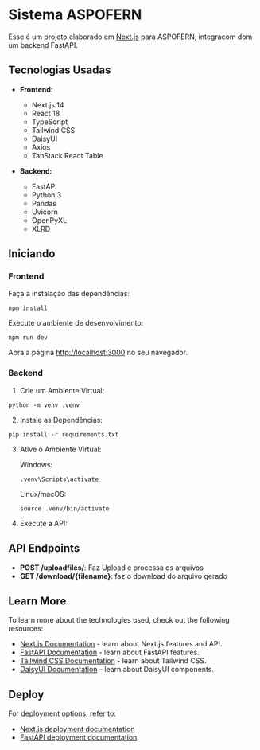 # Sistema ASPOFERN

Esse é um projeto elaborado em [Next.js](https://nextjs.org) para ASPOFERN, integracom dom um backend FastAPI.

## Tecnologias Usadas

- **Frontend:**
  - Next.js 14
  - React 18
  - TypeScript
  - Tailwind CSS
  - DaisyUI
  - Axios
  - TanStack React Table

- **Backend:**
  - FastAPI
  - Python 3
  - Pandas
  - Uvicorn
  - OpenPyXL
  - XLRD

## Iniciando

### Frontend

Faça a instalação das dependências: 

```
npm install
```

Execute o ambiente de desenvolvimento:

```
npm run dev
```

Abra a página [http://localhost:3000](http://localhost:3000) no seu navegador.

### Backend

1. Crie um Ambiente Virtual:

```
python -m venv .venv
```

2. Instale as Dependências:

```
pip install -r requirements.txt
```

3. Ative o Ambiente Virtual:

   Windows:
   ```
   .venv\Scripts\activate
   ```
   
   Linux/macOS:
   ```
   source .venv/bin/activate
   ```

4. Execute a API:

## API Endpoints

- **POST /uploadfiles/**: Faz Upload e processa os arquivos
- **GET /download/{filename}**: faz o download do arquivo gerado

## Learn More

To learn more about the technologies used, check out the following resources:

- [Next.js Documentation](https://nextjs.org/docs) - learn about Next.js features and API.
- [FastAPI Documentation](https://fastapi.tiangolo.com/) - learn about FastAPI features.
- [Tailwind CSS Documentation](https://tailwindcss.com/docs) - learn about Tailwind CSS.
- [DaisyUI Documentation](https://daisyui.com/docs/install/) - learn about DaisyUI components.

## Deploy

For deployment options, refer to:

- [Next.js deployment documentation](https://nextjs.org/docs/deployment)
- [FastAPI deployment documentation](https://fastapi.tiangolo.com/deployment/)